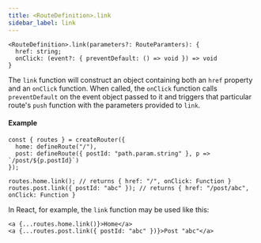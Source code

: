 ```yaml
---
title: <RouteDefinition>.link
sidebar_label: link
---
```


```tsx
<RouteDefinition>.link(parameters?: RouteParamters): {
  href: string;
  onClick: (event?: { preventDefault: () => void }) => void
}
```

The `link` function will construct an object containing both an `href` property and an `onClick` function. When called, the `onClick` function calls `preventDefault` on the event object passed to it and triggers that particular route's `push` function with the parameters provided to `link`.

#### Example

```tsx
const { routes } = createRouter({
  home: defineRoute("/"),
  post: defineRoute({ postId: "path.param.string" }, p => `/post/${p.postId}`)
});

routes.home.link(); // returns { href: "/", onClick: Function }
routes.post.link({ postId: "abc" }); // returns { href: "/post/abc", onClick: Function }
```

In React, for example, the `link` function may be used like this:

```tsx
<a {...routes.home.link()}>Home</a>
<a {...routes.post.link({ postId: "abc" })}>Post "abc"</a>
```
